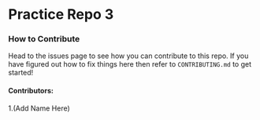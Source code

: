 # Practice Repo 3


### How to Contribute
Head to the issues page to see how you can contribute to this repo. 
If you have figured out how to fix things here then refer to ```CONTRIBUTING.md``` to get started!

#### Contributors:
1.(Add Name Here)

